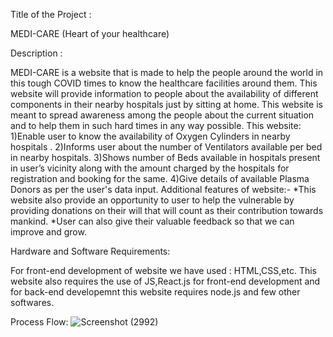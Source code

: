 Title of the Project : 

MEDI-CARE (Heart of your healthcare)

Description : 

MEDI-CARE is a website that is made to help the people around the world in this tough COVID times to know the healthcare facilities around them. This website will provide information to people about the availability of different components in their nearby hospitals just by sitting at home. This website is meant to spread awareness among the people about the current situation and to help them in such hard times in any way possible.
This website:
1)Enable user to know the availability of Oxygen Cylinders in nearby hospitals .
2)Informs user about the number of Ventilators available per bed in nearby hospitals.
3)Shows number of Beds available in hospitals present in user’s vicinity along with the amount charged by the hospitals for registration and booking for the same.
4)Give details of available Plasma Donors as per the user's data input.
Additional features of website:-
*This website also provide an opportunity to user to help the vulnerable by providing donations on their will that will count as their contribution towards mankind.
*User can also give their valuable feedback so that we can improve and grow.

Hardware and Software Requirements:

For front-end development of website we have used : HTML,CSS,etc.
This website also requires the use of JS,React.js for front-end development and for back-end developemnt this website requires node.js and few other softwares.

Process Flow:
![Screenshot (2992)](https://user-images.githubusercontent.com/75929127/119359203-00087480-bcc7-11eb-8c39-f0f8a1e12730.png)
